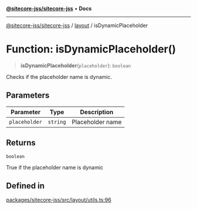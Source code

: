 [**@sitecore-jss/sitecore-jss**](../../README.md) • **Docs**

***

[@sitecore-jss/sitecore-jss](../../README.md) / [layout](../README.md) / isDynamicPlaceholder

# Function: isDynamicPlaceholder()

> **isDynamicPlaceholder**(`placeholder`): `boolean`

Checks if the placeholder name is dynamic.

## Parameters

| Parameter | Type | Description |
| ------ | ------ | ------ |
| `placeholder` | `string` | Placeholder name |

## Returns

`boolean`

True if the placeholder name is dynamic

## Defined in

[packages/sitecore-jss/src/layout/utils.ts:96](https://github.com/Sitecore/jss/blob/e846f486ba4fde6c8c1b45e6e57475c6839dad97/packages/sitecore-jss/src/layout/utils.ts#L96)
